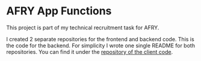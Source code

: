 # AFRY App Functions

This project is part of my technical recruitment task for AFRY.

I created 2 separate repositories for the frontend and backend code. This is the code for the backend. For simplicity I wrote one single README for both repositories. You can find it under the [repository of the client code](https://github.com/vogelsara/afry-test-client).
